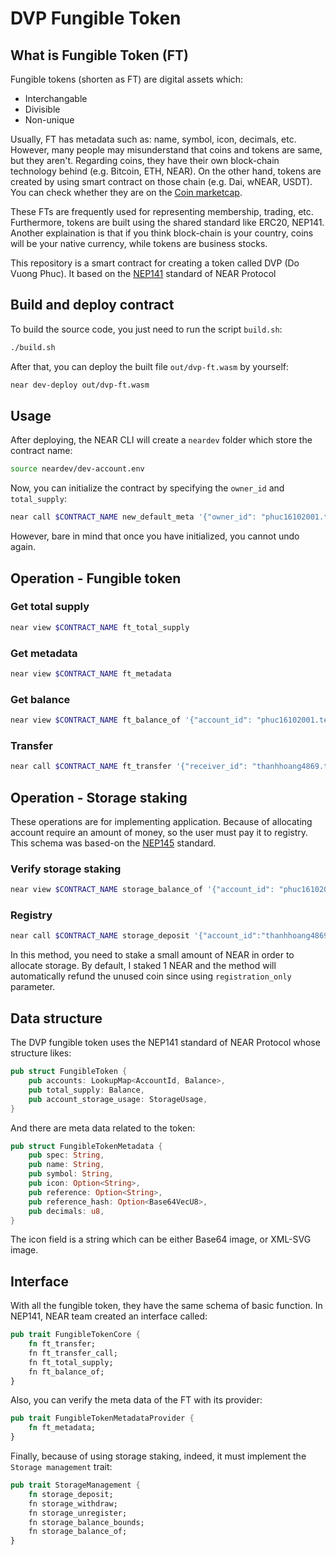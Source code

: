 # DVP Fungible Token

## What is Fungible Token (FT)

Fungible tokens (shorten as FT) are digital assets which:
- Interchangable
- Divisible
- Non-unique

Usually, FT has metadata such as: name, symbol, icon, decimals, etc. However, many people may misunderstand that coins and tokens are same, but they aren't. Regarding coins, they have their own block-chain technology behind (e.g. Bitcoin, ETH, NEAR). On the other hand, tokens are created by using smart contract on those chain (e.g. Dai, wNEAR, USDT). You can check whether they are on the [Coin marketcap](https://coinmarketcap.com/).

These FTs are frequently used for representing membership, trading, etc. Furthermore, tokens are built using the shared standard like ERC20, NEP141. Another explaination is that if you think block-chain is your country, coins will be your native currency, while tokens are business stocks.

This repository is a smart contract for creating a token called DVP (Do Vuong Phuc). It based on the [NEP141](https://nomicon.io/Standards/Tokens/FungibleToken/Core) standard of NEAR Protocol

## Build and deploy contract

To build the source code, you just need to run the script `build.sh`:
```bash
./build.sh
```

After that, you can deploy the built file `out/dvp-ft.wasm` by yourself:
```bash
near dev-deploy out/dvp-ft.wasm
```

## Usage

After deploying, the NEAR CLI will create a `neardev` folder which store the contract name:
```bash
source neardev/dev-account.env
```

Now, you can initialize the contract by specifying the `owner_id` and `total_supply`:
```bash
near call $CONTRACT_NAME new_default_meta '{"owner_id": "phuc16102001.testnet", "total_supply": "1000"}' --accountId phuc16102001.testnet
```

However, bare in mind that once you have initialized, you cannot undo again. 

## Operation - Fungible token
### Get total supply

```bash
near view $CONTRACT_NAME ft_total_supply
```
### Get metadata

```bash
near view $CONTRACT_NAME ft_metadata
```

### Get balance

```bash
near view $CONTRACT_NAME ft_balance_of '{"account_id": "phuc16102001.testnet"}'
```

### Transfer

```bash
near call $CONTRACT_NAME ft_transfer '{"receiver_id": "thanhhoang4869.testnet", "amount": "3", "memo": "Invest tokens"}' --accountId phuc16102001.testnet --depositYocto 1
```

## Operation - Storage staking

These operations are for implementing application. Because of allocating account require an amount of money, so the user must pay it to registry. This schema was based-on the [NEP145](https://nomicon.io/Standards/StorageManagement) standard.

### Verify storage staking
```bash
near view $CONTRACT_NAME storage_balance_of '{"account_id": "phuc16102001.testnet"}'
```

### Registry
```bash
near call $CONTRACT_NAME storage_deposit '{"account_id":"thanhhoang4869.testnet", "registration_only": true}' --accountId thanhhoang4869.testnet --amount 1
```

In this method, you need to stake a small amount of NEAR in order to allocate storage. By default, I staked 1 NEAR and the method will automatically refund the unused coin since using `registration_only` parameter.


## Data structure

The DVP fungible token uses the NEP141 standard of NEAR Protocol whose structure likes:

```rs
pub struct FungibleToken {
    pub accounts: LookupMap<AccountId, Balance>,
    pub total_supply: Balance,
    pub account_storage_usage: StorageUsage,
}
```

And there are meta data related to the token:

```rs
pub struct FungibleTokenMetadata {
    pub spec: String,
    pub name: String,
    pub symbol: String,
    pub icon: Option<String>,
    pub reference: Option<String>,
    pub reference_hash: Option<Base64VecU8>,
    pub decimals: u8,
}
```

The icon field is a string which can be either Base64 image, or XML-SVG image.

## Interface

With all the fungible token, they have the same schema of basic function. In NEP141, NEAR team created an interface called:

```rs
pub trait FungibleTokenCore {
    fn ft_transfer;
    fn ft_transfer_call;
    fn ft_total_supply;
    fn ft_balance_of;
}
```

Also, you can verify the meta data of the FT with its provider:

```rs
pub trait FungibleTokenMetadataProvider {
    fn ft_metadata;
}
```

Finally, because of using storage staking, indeed, it must implement the `Storage management` trait:

```rs
pub trait StorageManagement {
    fn storage_deposit;
    fn storage_withdraw;
    fn storage_unregister;
    fn storage_balance_bounds;
    fn storage_balance_of;
}
```
